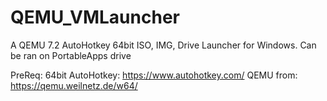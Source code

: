 # QEMU_VMLauncher

A QEMU 7.2 AutoHotkey 64bit ISO, IMG, Drive Launcher for Windows.
Can be ran on PortableApps drive 

PreReq: 
64bit AutoHotkey:  https://www.autohotkey.com/
QEMU from: https://qemu.weilnetz.de/w64/
